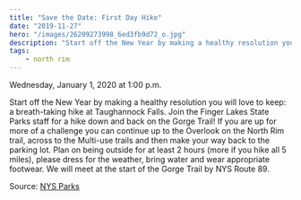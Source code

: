 ```yaml
---
title: "Save the Date: First Day Hike"
date: "2019-11-27"
hero: "/images/26209273998_6ed3fb9d72_o.jpg"
description: "Start off the New Year by making a healthy resolution you will love to keep: a breath-taking hike at Taughannock Falls. Join the Finger Lakes State Parks staff for a hike down and back on the Gorge Trail!"
tags:
    - north rim
---
```


Wednesday, January 1, 2020 at 1:00 p.m.

Start off the New Year by making a healthy resolution you will love to keep: a breath-taking hike at Taughannock Falls. Join the Finger Lakes State Parks staff for a hike down and back on the Gorge Trail! If you are up for more of a challenge you can continue up to the Overlook on the North Rim trail, across to the Multi-use trails and then make your way back to the parking lot. Plan on being outside for at least 2 hours (more if you hike all 5 miles), please dress for the weather, bring water and wear appropriate footwear. We will meet at the start of the Gorge Trail by NYS Route 89.

Source: [NYS Parks](https://parks.ny.gov/events/event.aspx?e=62-26905.0)
